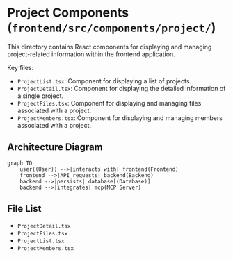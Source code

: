 # Project Components (`frontend/src/components/project/`)

This directory contains React components for displaying and managing project-related information within the frontend application.

Key files:

*   `ProjectList.tsx`: Component for displaying a list of projects.
*   `ProjectDetail.tsx`: Component for displaying the detailed information of a single project.
*   `ProjectFiles.tsx`: Component for displaying and managing files associated with a project.
*   `ProjectMembers.tsx`: Component for displaying and managing members associated with a project.

## Architecture Diagram
```mermaid
graph TD
    user((User)) -->|interacts with| frontend(Frontend)
    frontend -->|API requests| backend(Backend)
    backend -->|persists| database[(Database)]
    backend -->|integrates| mcp(MCP Server)
```

<!-- File List Start -->
## File List

- `ProjectDetail.tsx`
- `ProjectFiles.tsx`
- `ProjectList.tsx`
- `ProjectMembers.tsx`

<!-- File List End -->
